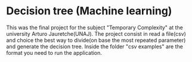 # Decision tree (Machine learning)
This was the final project for the subject "Temporary Complexity" at the university Arturo Jauretche(UNAJ). 
The project consist in read a file(csv) and choice the best way to divide(on base the most repeated parameter) and generate the decision tree.
Inside the folder "csv examples" are the format you need to run the application.
